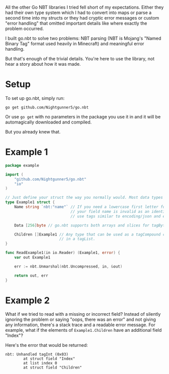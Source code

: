All the other Go NBT libraries I tried fell short of my expectations. Either they had their own type system
which I had to convert into maps or parse a second time into my structs or they had cryptic error messages
or custom "error handling" that omitted important details like where exactly the problem occurred.

I built go.nbt to solve two problems: NBT parsing (NBT is Mojang's "Named Binary Tag" format used heavily
in Minecraft) and meaningful error handling.

But that's enough of the trivial details. You're here to use the library, not hear a story about how it was
made.

Setup
=====

To set up go.nbt, simply run:

    go get github.com/Nightgunner5/go.nbt

Or use `go get` with no parameters in the package you use it in and it will be automagically downloaded and
compiled.

But you already knew that.

Example 1
=========

```go
package example

import (
	"github.com/Nightgunner5/go.nbt"
	"io"
)

// Just define your struct the way you normally would. Most data types can be used with no modifications.
type Example1 struct {
	Name string `nbt:"name"` // If you need a lowercase first letter for an NBT field name or
	                         // your field name is invalid as an identifier in Go, you can
	                         // use tags similar to encoding/json and encoding/xml.

	Data [256]byte // go.nbt supports both arrays and slices for tagByteArray and tagIntArray.

	Children []Example1 // Any type that can be used as a tagCompound can also be used as an element
	                    // in a tagList.
}

func ReadExample1(in io.Reader) (Example1, error) {
	var out Example1

	err := nbt.Unmarshal(nbt.Uncompressed, in, &out)

	return out, err
}
```

Example 2
=========

What if we tried to read with a missing or incorrect field? Instead of silently ignoring the problem or
saying "oops, there was an error" and not giving any information, there's a stack trace and a readable
error message. For example, what if the elements of `Example1.Children` have an additional field "Index"?

Here's the error that would be returned:

```
nbt: Unhandled tagInt (0x03)
		at struct field "Index"
		at list index 0
		at struct field "Children"
```
